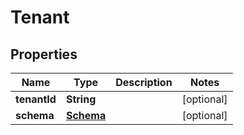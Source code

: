 

# Tenant


## Properties

| Name | Type | Description | Notes |
|------------ | ------------- | ------------- | -------------|
|**tenantId** | **String** |  |  [optional] |
|**schema** | [**Schema**](Schema.md) |  |  [optional] |



